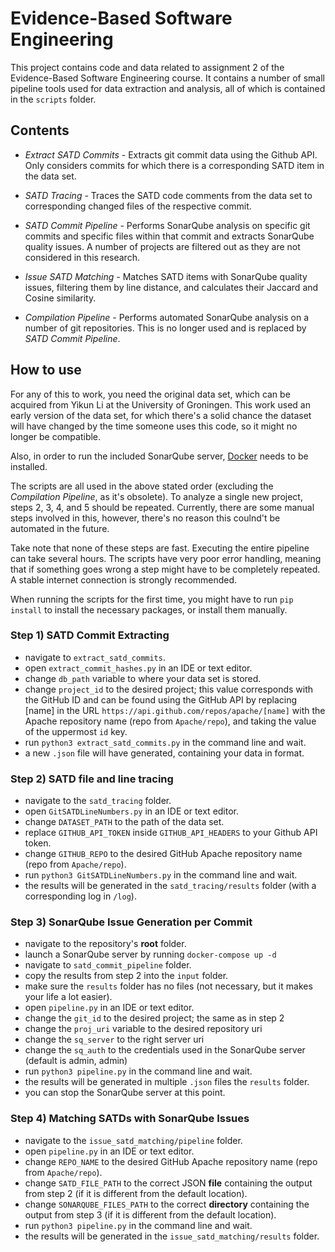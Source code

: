 # Evidence-Based Software Engineering

This project contains code and data related to assignment 2 of the Evidence-Based Software Engineering course. 
It contains a number of small pipeline tools used for data extraction and analysis, all of which is contained in the ``scripts`` folder.


## Contents 
- *Extract SATD Commits -* 
Extracts git commit data using the Github API.
Only considers commits for which there is a corresponding SATD item in the data set.

- *SATD Tracing -* 
Traces the SATD code comments from the data set to corresponding changed files of the respective commit.

- *SATD Commit Pipeline -* 
Performs SonarQube analysis on specific git commits and specific files within that commit and extracts SonarQube quality issues.
A number of projects are filtered out as they are not considered in this research.

- *Issue SATD Matching -* 
Matches SATD items with SonarQube quality issues, filtering them by line distance, and calculates their Jaccard and Cosine similarity. 

- *Compilation Pipeline -* 
Performs automated SonarQube analysis on a number of git repositories. 
This is no longer used and is replaced by *SATD Commit Pipeline*.


## How to use
For any of this to work, you need the original data set, which can be acquired from Yikun Li at the University of Groningen.
This work used an early version of the data set, for which there's a solid chance the dataset will have changed by the time someone uses this code, so it might no longer be compatible.

Also, in order to run the included SonarQube server, [Docker](https://www.docker.com/get-started) needs to be installed.

The scripts are all used in the above stated order (excluding the *Compilation Pipeline*, as it's obsolete).
To analyze a single new project, steps 2, 3, 4, and 5 should be repeated.
Currently, there are some manual steps involved in this, however, there's no reason this coulnd't be automated in the future.

Take note that none of these steps are fast. 
Executing the entire pipeline can take several hours. 
The scripts have very poor error handling, meaning that if something goes wrong a step might have to be completely repeated.
A stable internet connection is strongly recommended.

When running the scripts for the first time, you might have to run ``pip install`` to install the necessary packages, or install them manually.


### Step 1) SATD Commit Extracting
- navigate to ``extract_satd_commits``.
- open ``extract_commit_hashes.py`` in an IDE or text editor.
- change ``db_path`` variable to where your data set is stored.
- change ``project_id`` to the desired project; this value corresponds with the GitHub ID and can be found using the GitHub API by replacing [name] in the URL ``https://api.github.com/repos/apache/[name]`` with the Apache repository name (repo from ``Apache/repo``), and taking the value of the uppermost ``id`` key. 
- run ``python3 extract_satd_commits.py`` in the command line and wait.
- a new ``.json`` file will have generated, containing your data in format.

### Step 2) SATD file and line tracing
- navigate to the ``satd_tracing`` folder. 
- open ``GitSATDLineNumbers.py`` in an IDE or text editor.
- change ``DATASET_PATH`` to the path of the data set.
- replace ``GITHUB_API_TOKEN`` inside ``GITHUB_API_HEADERS`` to your Github API token.
- change ``GITHUB_REPO`` to the desired GitHub Apache repository name (repo from ``Apache/repo``).
- run ``python3 GitSATDLineNumbers.py`` in the command line and wait.
- the results will be generated in the ``satd_tracing/results`` folder (with a corresponding log in ``/log``). 

### Step 3) SonarQube Issue Generation per Commit
- navigate to the repository's **root** folder. 
- launch a SonarQube server by running ``docker-compose up -d``
- navigate to ``satd_commit_pipeline`` folder.
- copy the results from step 2 into the ``input`` folder.
- make sure the ``results`` folder has no files (not necessary, but it makes your life a lot easier).
- open ``pipeline.py`` in an IDE or text editor. 
- change the ``git_id`` to the desired project; the same as in step 2
- change the ``proj_uri`` variable to the desired repository uri
- change the ``sq_server`` to the right server uri
- change the ``sq_auth`` to the credentials used in the SonarQube server (default is admin, admin)
- run ``python3 pipeline.py`` in the command line and wait. 
- the results will be generated in multiple ``.json`` files the ``results`` folder.
- you can stop the SonarQube server at this point.


### Step 4) Matching SATDs with SonarQube Issues
- navigate to the ``issue_satd_matching/pipeline`` folder.
- open ``pipeline.py`` in an IDE or text editor.
- change ``REPO_NAME`` to the desired GitHub Apache repository name (repo from ``Apache/repo``).
- change ``SATD_FILE_PATH`` to the correct JSON **file** containing the output from step 2 (if it is different from the default location).
- change ``SONARQUBE_FILES_PATH`` to the correct **directory** containing the output from step 3 (if it is different from the default location).
- run ``python3 pipeline.py`` in the command line and wait.
- the results will be generated in the ``issue_satd_matching/results`` folder.
